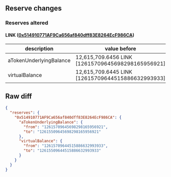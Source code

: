 ## Reserve changes

### Reserves altered

#### LINK ([0x514910771AF9Ca656af840dff83E8264EcF986CA](https://etherscan.io/address/0x514910771AF9Ca656af840dff83E8264EcF986CA))

| description | value before | value after |
| --- | --- | --- |
| aTokenUnderlyingBalance | 12,615,709.6456 LINK [12615709645698298165956921] | 12,615,509.6456 LINK [12615509645698298165956921] |
| virtualBalance | 12,615,709.6445 LINK [12615709644515886632993933] | 12,615,509.6445 LINK [12615509644515886632993933] |


## Raw diff

```json
{
  "reserves": {
    "0x514910771AF9Ca656af840dff83E8264EcF986CA": {
      "aTokenUnderlyingBalance": {
        "from": "12615709645698298165956921",
        "to": "12615509645698298165956921"
      },
      "virtualBalance": {
        "from": "12615709644515886632993933",
        "to": "12615509644515886632993933"
      }
    }
  }
}
```